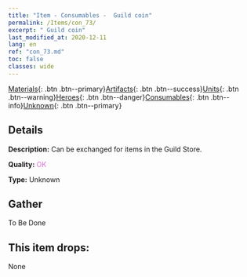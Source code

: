 ```yaml
---
title: "Item - Consumables -  Guild coin"
permalink: /Items/con_73/
excerpt: " Guild coin"
last_modified_at: 2020-12-11
lang: en
ref: "con_73.md"
toc: false
classes: wide
---
```

 [Materials](/Items/){: .btn .btn--primary}[Artifacts](/Items/Artifacts/){: .btn .btn--success}[Units](/Items/Units/){: .btn .btn--warning}[Heroes](/Items/Heroes/){: .btn .btn--danger}[Consumables](/Items/Consumables/){: .btn .btn--info}[Unknown](/Items/Unknown/){: .btn .btn--primary}

## Details
 **Description:** Can be exchanged for items in the Guild Store.

 **Quality:** <span style="color: #DA70D6">OK</span>

 **Type:** Unknown

## Gather

  To Be Done

## This item drops:

  None

